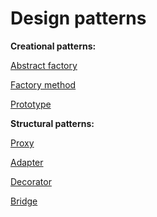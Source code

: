 # Design patterns

<b>Creational patterns:</b>

[Abstract factory](https://github.com/kotovdv/Design-patterns-practise/wiki/Abstract-factory)

[Factory method](https://github.com/kotovdv/Design-patterns-practise/wiki/Factory-method)

[Prototype](https://github.com/kotovdv/Design-patterns-practise/wiki/Prototype)

<b>Structural patterns:</b>

[Proxy](https://github.com/kotovdv/Design-patterns-practise/wiki/Proxy)

[Adapter](https://github.com/kotovdv/Design-patterns-practise/wiki/Adapter)

[Decorator](https://github.com/kotovdv/Design-patterns-practise/wiki/Decorator)

[Bridge](https://github.com/kotovdv/Design-patterns-practise/wiki/Bridge)